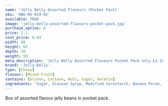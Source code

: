 ```yaml
---
name: 'Jelly Belly Assorted Flavours (Pocket Pack)'
sku: 'HBG-NV-019-02'
available: TRUE
image: 'jelly-belly-assorted-flavours-pocket-pack.jpg'
purchase_option: 0
price: 1.1
cost_price: 0.44
width: 80
height: 65
depth: 20
weight: 50
meta_description: 'Jelly Belly Assorted Flavours Pocket Pack only Ł1.10. Traditional sweets and more at Humbugs Confectionery Store. Specialists in satisfying your sweet tooth!'
brand: 'Jelly-Belly'
type: [Chewy]
flavour: [Mixed Fruit]
contains: [Gluten, Lactose, Nuts, Sugar, Gelatin]
ingredients: 'Sugar, Glucose Syrup, Modified Cornstarch, Banana Puree, Blueberry Puree, Pear Juice Concentrate, Natural and Artificial Flavourings, Acidity Regulators (E296, E325, E330), Lemon Puree, Coconut, Tangerine Juice Concentrate, Glazing Agents (E901, E903, E904), Watermelon Juice Concentrate, Colours (E100, E102 [Tartrazine], E110, E129, E132, E133, E150D, E171), Apple Juice Concentrate, Cherry Juice Concentrate, Ascorbic Acid, Tapioca Dextrin'
---
```

Box of assorted flavour jelly beans in pocket pack.